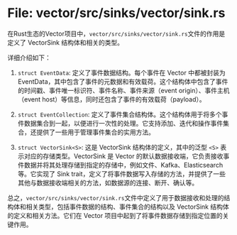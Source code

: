 # File: vector/src/sinks/vector/sink.rs

在Rust生态的Vector项目中，`vector/src/sinks/vector/sink.rs`文件的作用是定义了 VectorSink 结构体和相关的类型。

详细介绍如下：

1. `struct EventData`: 定义了事件数据结构。每个事件在 Vector 中都被封装为 EventData，其中包含了事件的元数据和有效载荷。这个结构体中包含了事件的时间戳、事件唯一标识符、事件名称、事件来源（event origin）、事件主机（event host）等信息，同时还包含了事件的有效载荷（payload）。

2. `struct EventCollection`: 定义了事件集合结构体。这个结构体用于将多个事件数据集合到一起，以便进行一次性的处理。它支持添加、迭代和操作事件集合，还提供了一些用于管理事件集合的实用方法。

3. `struct VectorSink<S>`: 这是 VectorSink 结构体的定义，其中的泛型 `<S>` 表示对应的存储类型。VectorSink 是 Vector 的默认数据接收端，它负责接收事件数据并将其处理存储到指定的存储中，例如文件、Kafka、Elasticsearch 等。它实现了 Sink trait，定义了将事件数据写入存储的方法，并提供了一些其他与数据接收端相关的方法，如数据源的连接、断开、确认等。

总之，`vector/src/sinks/vector/sink.rs`文件中定义了用于数据接收和处理的结构体和相关类型，包括事件数据的结构、事件集合的结构以及 VectorSink 结构体的定义和相关方法。它们在 Vector 项目中起到了将事件数据存储到指定位置的关键作用。


